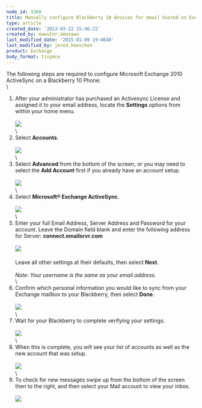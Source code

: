 ```yaml
---
node_id: 3360
title: Manually configure Blackberry 10 devices for email hosted on Exchange 2010
type: article
created_date: '2013-03-22 15:46:22'
created_by: mawutor.amesawu
last_modified_date: '2015-01-09 19:4648'
last_modified_by: jered.heeschen
product: Exchange
body_format: tinymce
---
```


The following steps are required to configure Microsoft Exchange 2010
ActiveSync on a Blackberry 10 Phone:\
 \
 1.  After your administrator has purchased an Activesync License and
assigned it to your email address, locate the **Settings** options from
within your home menu.\
 \
 ![](/knowledge_center/sites/default/files/field/image/1_25.png)\
 \
 2. Select **Accounts**.\
 \
 ![](/knowledge_center/sites/default/files/field/image/2_22.png)\
 \
 3. Select **Advanced** from the bottom of the screen, or you may need
to select the **Add Account** first if you already have an account
setup.\
 \
 ![](/knowledge_center/sites/default/files/field/image/3_20.png)\
 \
 4. Select **Microsoft&reg; Exchange ActiveSync**.\
 \
 ![](/knowledge_center/sites/default/files/field/image/4_13.png)\
 \
 5. Enter your full Email Address, Server Address and Password for your
account. Leave the Domain field blank and enter the following address
for Server: **connect.emailsrvr.com**\
 \
 ![](/knowledge_center/sites/default/files/field/image/5_13.png)\
 \
 Leave all other settings at their defaults, then select **Next**.\
 \
 *Note: Your username is the same as your email address.*\
 \
 6. Confirm which personal information you would like to sync from your
Exchange mailbox to your Blackberry, then select **Done**.\
 \
 ![](/knowledge_center/sites/default/files/field/image/6_14.png)\
 \
 7. Wait for your Blackberry to complete verifying your settings.\
 \
 ![](/knowledge_center/sites/default/files/field/image/7_7.png)\
 \
 8. When this is complete, you will see your list of accounts as well as
the new account that was setup.\
 \
 ![](/knowledge_center/sites/default/files/field/image/8_5.png)\
 \
 9. To check for new messages swipe up from the bottom of the screen
then to the right, and then select your Mail account to view your
inbox.\
 \
 ![](/knowledge_center/sites/default/files/field/image/9_4.png)

